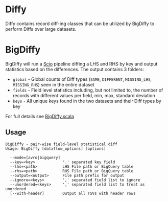 Diffy
=======

Diffy contains record diff-ing classes that can be utilized by BigDiffy to perform Diffs over large datasets.

# BigDiffy

BigDiffy will run a [Scio](https://github.com/spotify/scio) pipeline diffing a LHS and RHS by key
 and output statistics based on the differences. The output contains 3 folders:

 * `global` - Global counts of Diff types (`SAME`, `DIFFERENT`, `MISSING_LHS`, `MISSING_RHS`) seen in the entire dataset
 * `fields` - Field level statistics including, but not limited to, the number of records with different values per field, min, max, standard deviation 
 * `keys` - All unique keys found in the two datasets and their Diff types by key

For full details see [BigDiffy.scala](https://github.com/spotify/ratatool/blob/master/ratatool-diffy/src/main/scala/com/spotify/ratatool/diffy/BigDiffy.scala)

## Usage

```
BigDiffy - pair-wise field-level statistical diff
Usage: BigDiffy [dataflow_options] [options]

  --mode=[avro|bigquery]
  --key=<key>            '.' separated key field
  --lhs=<path>           LHS File path or BigQuery table
  --rhs=<path>           RHS File path or BigQuery table
  --output=<output>      File path prefix for output
  --ignore=<keys>        ',' separated field list to ignore
  --unordered=<keys>     ',' separated field list to treat as unordered
  [--with-header]        Output all TSVs with header rows
```
